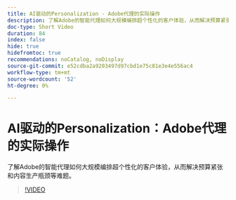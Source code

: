 ```yaml
---
title: AI驱动的Personalization - Adobe代理的实际操作
description: 了解Adobe的智能代理如何大规模编排超个性化的客户体验，从而解决预算紧张和内容生产瓶颈等难题。
doc-type: Short Video
duration: 84
index: false
hide: true
hidefromtoc: true
recommendations: noCatalog, noDisplay
source-git-commit: e52cdba2a9203497d97cbd1e75c81e3e4e556ac4
workflow-type: tm+mt
source-wordcount: '52'
ht-degree: 0%

---
```



# AI驱动的Personalization：Adobe代理的实际操作

了解Adobe的智能代理如何大规模编排超个性化的客户体验，从而解决预算紧张和内容生产瓶颈等难题。

<!-- 72_S653_3442539_83_aidriven-personalization-adobe-agents-in-action -->
>[!VIDEO](https://video.tv.adobe.com/v/3460127/?learn=on&enablevpops=true&captions=chi_hans)
